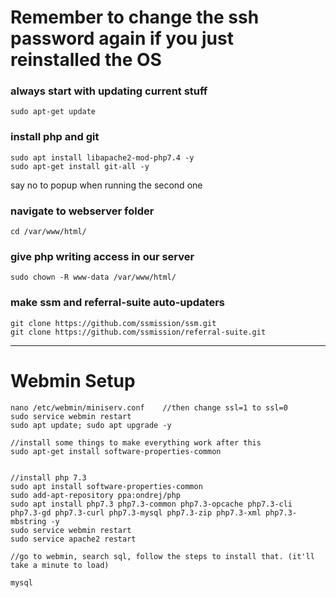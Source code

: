 # Remember to change the ssh password again if you just reinstalled the OS

### always start with updating current stuff
```
sudo apt-get update
```

### install php and git
```
sudo apt install libapache2-mod-php7.4 -y
sudo apt-get install git-all -y
```
say no to popup when running the second one

### navigate to webserver folder
```
cd /var/www/html/
```

### give php writing access in our server
```
sudo chown -R www-data /var/www/html/
```

### make ssm and referral-suite auto-updaters
```
git clone https://github.com/ssmission/ssm.git
git clone https://github.com/ssmission/referral-suite.git
```


____


# Webmin Setup

```
nano /etc/webmin/miniserv.conf    //then change ssl=1 to ssl=0
sudo service webmin restart
sudo apt update; sudo apt upgrade -y

//install some things to make everything work after this
sudo apt-get install software-properties-common


//install php 7.3
sudo apt install software-properties-common
sudo add-apt-repository ppa:ondrej/php
sudo apt install php7.3 php7.3-common php7.3-opcache php7.3-cli php7.3-gd php7.3-curl php7.3-mysql php7.3-zip php7.3-xml php7.3-mbstring -y
sudo service webmin restart
sudo service apache2 restart

//go to webmin, search sql, follow the steps to install that. (it'll take a minute to load)

mysql





```
